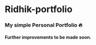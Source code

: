 # Ridhik-portfolio
### My simple Personal Portfolio :fire:
#### Further improvements to be made soon.
